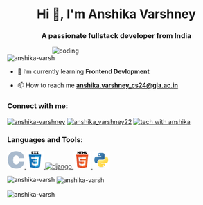 <h1 align="center">Hi 👋, I'm Anshika Varshney</h1>
<h3 align="center">A passionate fullstack developer from India</h3>
<img align="right" alt="coding" width="400" src="https://github.com/user-attachments/assets/89821bf1-423e-49e9-8311-4befd31449ad"/>


<p align="left"> <img src="https://komarev.com/ghpvc/?username=anshika-varsh&label=Profile%20views&color=0e75b6&style=flat" alt="anshika-varsh" /> </p>

- 🌱 I’m currently learning **Frontend Devlopment**

- 📫 How to reach me **anshika.varshney_cs24@gla.ac.in**

<h3 align="left">Connect with me:</h3>
<p align="left">
<a href="https://linkedin.com/in/anshika-varshney" target="blank"><img align="center" src="https://raw.githubusercontent.com/rahuldkjain/github-profile-readme-generator/master/src/images/icons/Social/linked-in-alt.svg" alt="anshika-varshney" height="30" width="40" /></a>
<a href="https://instagram.com/anshika_varshney22" target="blank"><img align="center" src="https://raw.githubusercontent.com/rahuldkjain/github-profile-readme-generator/master/src/images/icons/Social/instagram.svg" alt="anshika_varshney22" height="30" width="40" /></a>
<a href="https://www.youtube.com/c/tech with anshika" target="blank"><img align="center" src="https://raw.githubusercontent.com/rahuldkjain/github-profile-readme-generator/master/src/images/icons/Social/youtube.svg" alt="tech with anshika" height="30" width="40" /></a>
</p>

<h3 align="left">Languages and Tools:</h3>
<p align="left"> <a href="https://www.cprogramming.com/" target="_blank" rel="noreferrer"> <img src="https://raw.githubusercontent.com/devicons/devicon/master/icons/c/c-original.svg" alt="c" width="40" height="40"/> </a> <a href="https://www.w3schools.com/css/" target="_blank" rel="noreferrer"> <img src="https://raw.githubusercontent.com/devicons/devicon/master/icons/css3/css3-original-wordmark.svg" alt="css3" width="40" height="40"/> </a> <a href="https://www.djangoproject.com/" target="_blank" rel="noreferrer"> <img src="https://cdn.worldvectorlogo.com/logos/django.svg" alt="django" width="40" height="40"/> </a> <a href="https://www.w3.org/html/" target="_blank" rel="noreferrer"> <img src="https://raw.githubusercontent.com/devicons/devicon/master/icons/html5/html5-original-wordmark.svg" alt="html5" width="40" height="40"/> </a> <a href="https://www.python.org" target="_blank" rel="noreferrer"> <img src="https://raw.githubusercontent.com/devicons/devicon/master/icons/python/python-original.svg" alt="python" width="40" height="40"/> </a> </p>

<p><img align="left" src="https://github-readme-stats.vercel.app/api/top-langs?username=anshika-varsh&show_icons=true&locale=en&layout=compact" alt="anshika-varsh" /></p>

<p>&nbsp;<img align="center" src="https://github-readme-stats.vercel.app/api?username=anshika-varsh&show_icons=true&locale=en" alt="anshika-varsh" /></p>

<p><img align="center" src="https://github-readme-streak-stats.herokuapp.com/?user=anshika-varsh&" alt="anshika-varsh" /></p>
